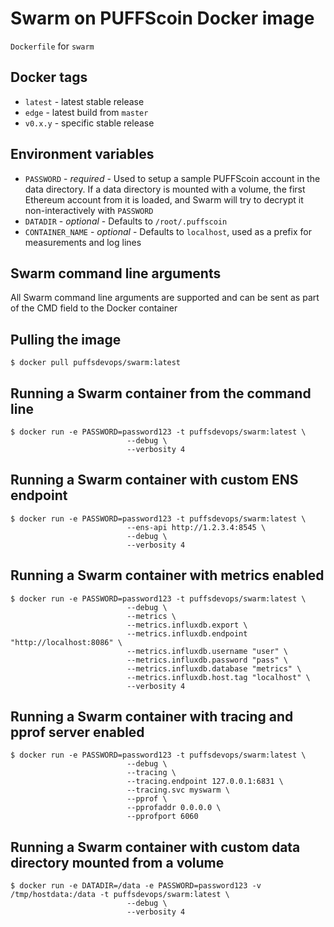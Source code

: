 # Swarm on PUFFScoin Docker image



`Dockerfile` for `swarm`

## Docker tags

* `latest` - latest stable release
* `edge` - latest build from `master`
* `v0.x.y` - specific stable release

## Environment variables

* `PASSWORD` - *required* - Used to setup a sample PUFFScoin account in the data directory. If a data directory is mounted with a volume, the first Ethereum account from it is loaded, and Swarm will try to decrypt it non-interactively with `PASSWORD`
* `DATADIR` - *optional* - Defaults to `/root/.puffscoin`
* `CONTAINER_NAME` - *optional* - Defaults to `localhost`, used as a prefix for measurements and log lines

## Swarm command line arguments

All Swarm command line arguments are supported and can be sent as part of the CMD field to the Docker container

## Pulling the image

    $ docker pull puffsdevops/swarm:latest

## Running a Swarm container from the command line

    $ docker run -e PASSWORD=password123 -t puffsdevops/swarm:latest \
                              --debug \
                              --verbosity 4

## Running a Swarm container with custom ENS endpoint

    $ docker run -e PASSWORD=password123 -t puffsdevops/swarm:latest \
                              --ens-api http://1.2.3.4:8545 \
                              --debug \
                              --verbosity 4

## Running a Swarm container with metrics enabled

    $ docker run -e PASSWORD=password123 -t puffsdevops/swarm:latest \
                              --debug \
                              --metrics \
                              --metrics.influxdb.export \
                              --metrics.influxdb.endpoint "http://localhost:8086" \
                              --metrics.influxdb.username "user" \
                              --metrics.influxdb.password "pass" \
                              --metrics.influxdb.database "metrics" \
                              --metrics.influxdb.host.tag "localhost" \
                              --verbosity 4

## Running a Swarm container with tracing and pprof server enabled

    $ docker run -e PASSWORD=password123 -t puffsdevops/swarm:latest \
                              --debug \
                              --tracing \
                              --tracing.endpoint 127.0.0.1:6831 \
                              --tracing.svc myswarm \
                              --pprof \
                              --pprofaddr 0.0.0.0 \
                              --pprofport 6060

## Running a Swarm container with custom data directory mounted from a volume

    $ docker run -e DATADIR=/data -e PASSWORD=password123 -v /tmp/hostdata:/data -t puffsdevops/swarm:latest \
                              --debug \
                              --verbosity 4
